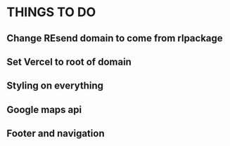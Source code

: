 # THINGS TO DO

## Change REsend domain to come from rlpackage

## Set Vercel to root of domain

## Styling on everything

## Google maps api

## Footer and navigation
